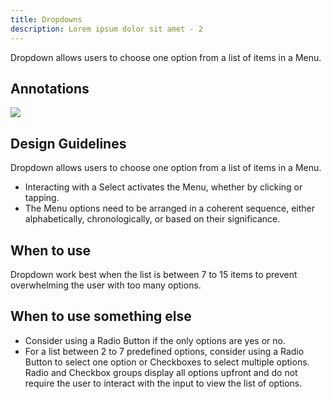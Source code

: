 ```yaml
---
title: Dropdowns
description: Lorem ipsum dolor sit amet - 2
---
```

Dropdown allows users to choose one option from a list of items in a Menu.

## Annotations

![](/dropdown.svg)

## Design Guidelines

Dropdown allows users to choose one option from a list of items in a Menu.

* Interacting with a Select activates the Menu, whether by clicking or tapping.
* The Menu options need to be arranged in a coherent sequence, either alphabetically, chronologically, or based on their significance.

## When to use

Dropdown work best when the list is between 7 to 15 items to prevent overwhelming the user with too many options.

## When to use something else

* Consider using a Radio Button if the only options are yes or no.
* For a list between 2 to 7 predefined options, consider using a Radio Button to select one option or Checkboxes to select multiple options. Radio and Checkbox groups display all options upfront and do not require the user to interact with the input to view the list of options.